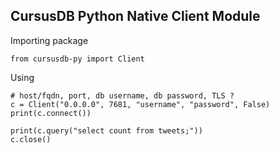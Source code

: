 ## CursusDB Python Native Client Module

Importing package
``` 
from cursusdb-py import Client
```

Using 
``` 
# host/fqdn, port, db username, db password, TLS ?
c = Client("0.0.0.0", 7681, "username", "password", False)
print(c.connect())

print(c.query("select count from tweets;"))
c.close()
```